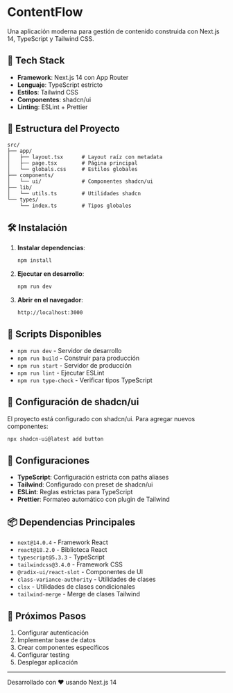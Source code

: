 # ContentFlow

Una aplicación moderna para gestión de contenido construida con Next.js 14, TypeScript y Tailwind CSS.

## 🚀 Tech Stack

- **Framework**: Next.js 14 con App Router
- **Lenguaje**: TypeScript estricto
- **Estilos**: Tailwind CSS
- **Componentes**: shadcn/ui
- **Linting**: ESLint + Prettier

## 📁 Estructura del Proyecto

```
src/
├── app/
│   ├── layout.tsx      # Layout raíz con metadata
│   ├── page.tsx        # Página principal
│   └── globals.css     # Estilos globales
├── components/
│   └── ui/             # Componentes shadcn/ui
├── lib/
│   └── utils.ts        # Utilidades shadcn
└── types/
    └── index.ts        # Tipos globales
```

## 🛠️ Instalación

1. **Instalar dependencias**:
   ```bash
   npm install
   ```

2. **Ejecutar en desarrollo**:
   ```bash
   npm run dev
   ```

3. **Abrir en el navegador**:
   ```
   http://localhost:3000
   ```

## 📝 Scripts Disponibles

- `npm run dev` - Servidor de desarrollo
- `npm run build` - Construir para producción
- `npm run start` - Servidor de producción
- `npm run lint` - Ejecutar ESLint
- `npm run type-check` - Verificar tipos TypeScript

## 🎨 Configuración de shadcn/ui

El proyecto está configurado con shadcn/ui. Para agregar nuevos componentes:

```bash
npx shadcn-ui@latest add button
```

## 🔧 Configuraciones

- **TypeScript**: Configuración estricta con paths aliases
- **Tailwind**: Configurado con preset de shadcn/ui
- **ESLint**: Reglas estrictas para TypeScript
- **Prettier**: Formateo automático con plugin de Tailwind

## 📦 Dependencias Principales

- `next@14.0.4` - Framework React
- `react@18.2.0` - Biblioteca React
- `typescript@5.3.3` - TypeScript
- `tailwindcss@3.4.0` - Framework CSS
- `@radix-ui/react-slot` - Componentes de UI
- `class-variance-authority` - Utilidades de clases
- `clsx` - Utilidades de clases condicionales
- `tailwind-merge` - Merge de clases Tailwind

## 🎯 Próximos Pasos

1. Configurar autenticación
2. Implementar base de datos
3. Crear componentes específicos
4. Configurar testing
5. Desplegar aplicación

---

Desarrollado con ❤️ usando Next.js 14

